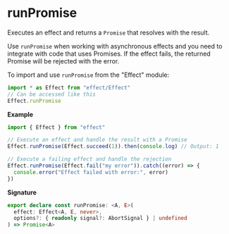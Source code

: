 # runPromise

Executes an effect and returns a `Promise` that resolves with the result.

Use `runPromise` when working with asynchronous effects and you need to integrate with code that uses Promises.
If the effect fails, the returned Promise will be rejected with the error.

To import and use `runPromise` from the "Effect" module:

```ts
import * as Effect from "effect/Effect"
// Can be accessed like this
Effect.runPromise
```

**Example**

```ts
import { Effect } from "effect"

// Execute an effect and handle the result with a Promise
Effect.runPromise(Effect.succeed(1)).then(console.log) // Output: 1

// Execute a failing effect and handle the rejection
Effect.runPromise(Effect.fail("my error")).catch((error) => {
  console.error("Effect failed with error:", error)
})
```

**Signature**

```ts
export declare const runPromise: <A, E>(
  effect: Effect<A, E, never>,
  options?: { readonly signal?: AbortSignal } | undefined
) => Promise<A>
```
